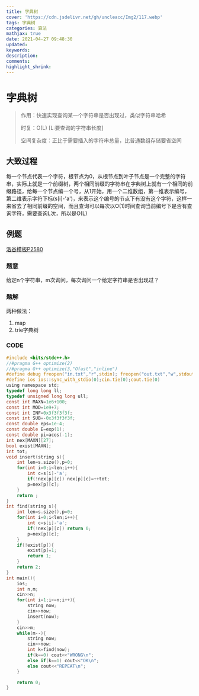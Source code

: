 ```yaml
---
title: 字典树
cover: 'https://cdn.jsdelivr.net/gh/uncleacc/Img2/117.webp'
tags: 字典树
categories: 算法
mathjax: true
date: 2021-04-27 09:48:30
updated: 
keywords: 
description: 
comments: 
highlight_shrink: 
---
```


#  字典树

> 作用：快速实现查询某一个字符串是否出现过，类似字符串哈希
>
> 时复：O(L) [L:要查询的字符串长度]
>
> 空间复杂度：正比于需要插入的字符串总量，比普通数组存储要省空间

## 大致过程

每一个节点代表一个字符，根节点为0，从根节点到叶子节点是一个完整的字符串，实际上就是一个前缀树，两个相同前缀的字符串在字典树上就有一个相同的前缀路径，给每一个节点编一个号，从1开始，用一个二维数组，第一维表示编号，第二维表示字符下标(s[i]-'a')，来表示这个编号的节点下有没有这个字符，这样一来省去了相同前缀的空间，而且查询可以每次以O(1)时间查询当前编号下是否有查询字符，需要查询L次，所以是O(L)

## 例题

[洛谷模板P2580](https://www.luogu.com.cn/problem/P2580)

### 题意

给定n个字符串，m次询问，每次询问一个给定字符串是否出现过？

### 题解

两种做法：

1. map
2. trie字典树

### CODE

```c
#include <bits/stdc++.h>
//#pragma G++ optimize(2)
//#pragma G++ optimize(3,"Ofast","inline")
#define debug freopen("in.txt","r",stdin); freopen("out.txt","w",stdout)
#define ios ios::sync_with_stdio(0);cin.tie(0);cout.tie(0)
using namespace std;
typedef long long ll;
typedef unsigned long long ull;
const int MAXN=1e6+100;
const int MOD=1e9+7;
const int INF=0x3f3f3f3f;
const int SUB=-0x3f3f3f3f;
const double eps=1e-4;
const double E=exp(1);
const double pi=acos(-1);
int nex[MAXN][27];
bool exist[MAXN];
int tot;
void insert(string s){
	int len=s.size(),p=0;
	for(int i=0;i<len;i++){
		int c=s[i]-'a';
		if(!nex[p][c]) nex[p][c]=++tot;
		p=nex[p][c];
	}
	return ;
} 
int find(string s){
	int len=s.size(),p=0;
	for(int i=0;i<len;i++){
		int c=s[i]-'a';
		if(!nex[p][c]) return 0;
		p=nex[p][c];
	}
	if(!exist[p]){
		exist[p]=1;
		return 1;
	}
	return 2;
}
int main(){
	ios;
	int n,m;
	cin>>n;
	for(int i=1;i<=n;i++){
		string now;
		cin>>now;
		insert(now);
	}
	cin>>m;
	while(m--){
		string now;
		cin>>now;
		int k=find(now);
		if(k==0) cout<<"WRONG\n";
		else if(k==1) cout<<"OK\n";
		else cout<<"REPEAT\n"; 
	}

	return 0;
}
```

